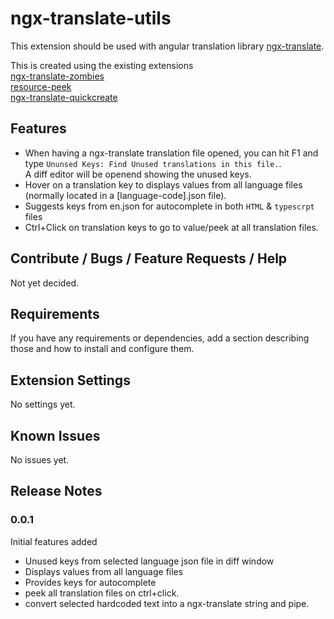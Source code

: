 # ngx-translate-utils

This extension should be used with angular translation library [ngx-translate](https://github.com/ngx-translate/core).  


This is created using the existing extensions  
[ngx-translate-zombies](https://github.com/seveves/ngx-translate-zombies)  
[resource-peek](https://github.com/Hademar/resource-peek/)  
[ngx-translate-quickcreate](https://github.com/NextFaze/ngx-translate-quickcreate)

## Features

- When having a ngx-translate translation file opened, you can hit F1 and type ```Ununsed Keys: Find Unused translations in this file.```.  
A diff editor will be openend showing the unused keys.
- Hover on a translation key to displays values from all language files (normally located in a [language-code].json file). 
- Suggests keys from en.json for autocomplete in both ```HTML``` & ```typescrpt``` files 
- Ctrl+Click on translation keys to go to value/peek  at all translation files.

## Contribute / Bugs / Feature Requests / Help

Not yet decided.

## Requirements

If you have any requirements or dependencies, add a section describing those and how to install and configure them.

## Extension Settings

No settings yet.

## Known Issues

No issues yet.

## Release Notes

### 0.0.1  
Initial features added
- Unused keys from selected language json file in diff window  
- Displays values from all language files  
- Provides keys for autocomplete
- peek all translation files on ctrl+click.
- convert selected hardcoded text into a ngx-translate string and pipe.


